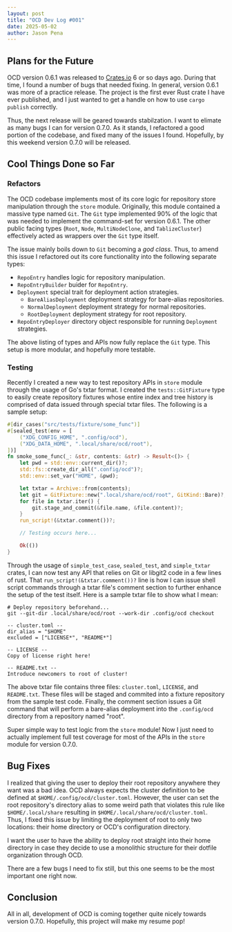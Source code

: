 ```yaml
---
layout: post
title: "OCD Dev Log #001"
date: 2025-05-02
author: Jason Pena
---
```


## Plans for the Future

OCD version 0.6.1 was released to [Crates.io][ocd-crates-io] 6 or so days ago.
During that time, I found a number of bugs that needed fixing. In general,
version 0.6.1 was more of a practice release. The project is the first ever Rust
crate I have ever published, and I just wanted to get a handle on how to use
`cargo publish` correctly.

Thus, the next release will be geared towards stabilzation. I want to elimate as
many bugs I can for version 0.7.0. As it stands, I refactored a good portion of
the codebase, and fixed many of the issues I found. Hopefully, by this weekend
version 0.7.0 will be released.

## Cool Things Done so Far

### Refactors

The OCD codebase implements most of its core logic for repository store
manipulation through the `store` module. Originally, this module contained a
massive type named `Git`. The `Git` type implemented 90% of the logic that was
needed to implement the command-set for version 0.6.1. The other public facing
types (`Root`, `Node`, `MultiNodeClone`, and `TablizeCluster`) effectively acted
as wrappers over the `Git` type itself.

The issue mainly boils down to `Git` becoming a _god class_. Thus, to amend this
issue I refactored out its core functionality into the following separate types:

- `RepoEntry` handles logic for repository manipulation.
- `RepoEntryBuilder` buider for `RepoEntry`.
- `Deployment` special trait for deployment action strategies.
    - `BareAliasDeployment` deployment strategy for bare-alias repositories.
    - `NormalDeployment` deployment strategy for normal repositories.
    - `RootDeployment` deployment strategy for root repository.
- `RepoEntryDeployer` directory object responsible for running `Deployment`
  strategies.

The above listing of types and APIs now fully replace the `Git` type. This setup
is more modular, and hopefully more testable.

### Testing

Recently I created a new way to test repository APIs in `store` module through
the usage of Go's txtar format. I created the `tests::GitFixture` type to easily
create repository fixtures whose entire index and tree history is comprised of
data issued through special txtar files. The following is a sample setup:

```rust
#[dir_cases("src/tests/fixture/some_func")]
#[sealed_test(env = [
    ("XDG_CONFIG_HOME", ".config/ocd"),
    ("XDG_DATA_HOME", ".local/share/ocd/root"),
])]
fn smoke_some_func(_: &str, contents: &str) -> Result<()> {
    let pwd = std::env::current_dir()?;
    std::fs::create_dir_all(".config/ocd")?;
    std::env::set_var("HOME", &pwd);

    let txtar = Archive::from(contents);
    let git = GitFixture::new(".local/share/ocd/root", GitKind::Bare)?;
    for file in txtar.iter() {
        git.stage_and_commit(&file.name, &file.content)?;
    }
    run_script!(&txtar.comment())?;

    // Testing occurs here...

    Ok(())
}
```

Through the usage of `simple_test_case`, `sealed_test`, and `simple_txtar`
crates, I can now test any API that relies on Git or libgit2 code in a few
lines of rust. That `run_script!(&txtar.comment())?` line is how I can issue
shell script commands through a txtar file's comment section to further enhance
the setup of the test itself. Here is a sample txtar file to show what I mean:

```
# Deploy repository beforehand...
git --git-dir .local/share/ocd/root --work-dir .config/ocd checkout

-- cluster.toml --
dir_alias = "$HOME"
excluded = ["LICENSE*", "README*"]

-- LICENSE --
Copy of license right here!

-- README.txt --
Introduce newcomers to root of cluster!
```

The above txtar file contains three files: `cluster.toml`, `LICENSE`, and
`README.txt`. These files will be staged and commited into a fixture repository
from the sample test code. Finally, the comment section issues a Git command
that will perform a bare-alias deployment into the `.config/ocd` directory
from a repository named "root".

Super simple way to test logic from the `store` module! Now I just need to
actually implement full test coverage for most of the APIs in the `store`
module for version 0.7.0.

## Bug Fixes

I realized that giving the user to deploy their root repository anywhere they
want was a bad idea. OCD always expects the cluster definition to be defined
at `$HOME/.config/ocd/cluster.toml`. However, the user can set the root
repository's directory alias to some weird path that violates this rule like
`$HOME/.local/share` resulting in `$HOME/.local/share/ocd/cluster.toml`. Thus,
I fixed this issue by limiting the deployment of root to only two locations:
their home directory or OCD's configuration directory.

I want the user to have the ability to deploy root straight into their home
directory in case they decide to use a monolithic structure for their dotfile
organization through OCD.

There are a few bugs I need to fix still, but this one seems to be the most
important one right now.

## Conclusion

All in all, development of OCD is coming together quite nicely towards version
0.7.0. Hopefully, this project will make my resume pop!

[ocd-crates-io]: crates.io/crates/ocd
